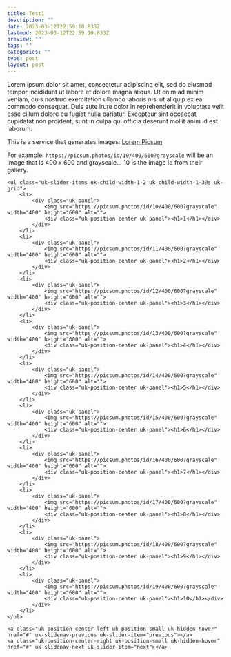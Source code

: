 ```yaml
---
title: Test1
description: ""
date: 2023-03-12T22:59:10.833Z
lastmod: 2023-03-12T22:59:10.833Z
preview: ""
tags: ""
categories: ""
type: post
layout: post
---
```


Lorem ipsum dolor sit amet, consectetur adipiscing elit, sed do eiusmod tempor incididunt ut labore et dolore magna aliqua. Ut enim ad minim veniam, quis nostrud exercitation ullamco laboris nisi ut aliquip ex ea commodo consequat. Duis aute irure dolor in reprehenderit in voluptate velit esse cillum dolore eu fugiat nulla pariatur. Excepteur sint occaecat cupidatat non proident, sunt in culpa qui officia deserunt mollit anim id est laborum.

This is a service that generates images: <a href="https://picsum.photos" target="_blank">Lorem Picsum</a>

For example: `https://picsum.photos/id/10/400/600?grayscale` will be an image that is 400 x 600 and grayscale... 10 is the image id from their gallery.

<div class="uk-position-relative uk-visible-toggle uk-light" tabindex="-1" 
    uk-slider="sets: true; center: true;" 
    loading="lazy">

    <ul class="uk-slider-items uk-child-width-1-2 uk-child-width-1-3@s uk-grid">
        <li>
            <div class="uk-panel">
                <img src="https://picsum.photos/id/10/400/600?grayscale" width="400" height="600" alt="">
                <div class="uk-position-center uk-panel"><h1>1</h1></div>
            </div>
        </li>
        <li>
            <div class="uk-panel">
                <img src="https://picsum.photos/id/11/400/600?grayscale" width="400" height="600" alt="">
                <div class="uk-position-center uk-panel"><h1>2</h1></div>
            </div>
        </li>
        <li>
            <div class="uk-panel">
                <img src="https://picsum.photos/id/12/400/600?grayscale" width="400" height="600" alt="">
                <div class="uk-position-center uk-panel"><h1>3</h1></div>
            </div>
        </li>
        <li>
            <div class="uk-panel">
                <img src="https://picsum.photos/id/13/400/600?grayscale" width="400" height="600" alt="">
                <div class="uk-position-center uk-panel"><h1>4</h1></div>
            </div>
        </li>
        <li>
            <div class="uk-panel">
                <img src="https://picsum.photos/id/14/400/600?grayscale" width="400" height="600" alt="">
                <div class="uk-position-center uk-panel"><h1>5</h1></div>
            </div>
        </li>
        <li>
            <div class="uk-panel">
                <img src="https://picsum.photos/id/15/400/600?grayscale" width="400" height="600" alt="">
                <div class="uk-position-center uk-panel"><h1>6</h1></div>
            </div>
        </li>
        <li>
            <div class="uk-panel">
                <img src="https://picsum.photos/id/16/400/600?grayscale" width="400" height="600" alt="">
                <div class="uk-position-center uk-panel"><h1>7</h1></div>
            </div>
        </li>
        <li>
            <div class="uk-panel">
                <img src="https://picsum.photos/id/17/400/600?grayscale" width="400" height="600" alt="">
                <div class="uk-position-center uk-panel"><h1>8</h1></div>
            </div>
        </li>
        <li>
            <div class="uk-panel">
                <img src="https://picsum.photos/id/18/400/600?grayscale" width="400" height="600" alt="">
                <div class="uk-position-center uk-panel"><h1>9</h1></div>
            </div>
        </li>
        <li>
            <div class="uk-panel">
                <img src="https://picsum.photos/id/19/400/600?grayscale" width="400" height="600" alt="">
                <div class="uk-position-center uk-panel"><h1>10</h1></div>
            </div>
        </li>
    </ul>

    <a class="uk-position-center-left uk-position-small uk-hidden-hover" href="#" uk-slidenav-previous uk-slider-item="previous"></a>
    <a class="uk-position-center-right uk-position-small uk-hidden-hover" href="#" uk-slidenav-next uk-slider-item="next"></a>

</div>

